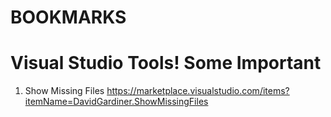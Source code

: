 # BOOKMARKS

# Visual Studio Tools! Some Important #

1. Show Missing Files
https://marketplace.visualstudio.com/items?itemName=DavidGardiner.ShowMissingFiles
